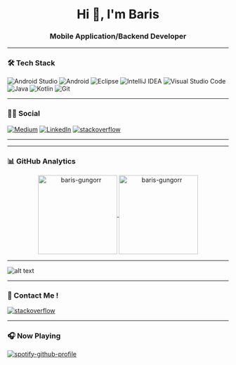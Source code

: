 <h1 align="center">Hi 👋, I'm Baris</h1>
<h3 align="center">Mobile Application/Backend Developer</h3>

<hr class="dotted">

### 🛠 Tech Stack
![Android Studio](https://img.shields.io/badge/Android%20Studio-3DDC84.svg?style=for-the-badge&logo=android-studio&logoColor=white)
![Android](https://img.shields.io/badge/Android-3DDC84?style=for-the-badge&logo=android&logoColor=white)
![Eclipse](https://img.shields.io/badge/Eclipse-FE7A16.svg?style=for-the-badge&logo=Eclipse&logoColor=white)
![IntelliJ IDEA](https://img.shields.io/badge/IntelliJIDEA-000000.svg?style=for-the-badge&logo=intellij-idea&logoColor=white)
![Visual Studio Code](https://img.shields.io/badge/-Visual%20Studio%20Code-05122A?style=for-the-badge&logo=visual-studio-code&logoColor=007ACC)&nbsp;
![Java](https://img.shields.io/badge/java-%23ED8B00.svg?style=for-the-badge&logo=java&logoColor=white)
![Kotlin](https://img.shields.io/badge/kotlin-%237F52FF.svg?style=for-the-badge&logo=kotlin&logoColor=white)
![Git](https://img.shields.io/badge/-Git-05122A?style=for-the-badge&logo=git)&nbsp;


<hr class="dotted">

### 🤝🏻 Social

<div>
<a href="https://medium.com/@baris-gungorr" target="blank"><img align="center" src="https://img.shields.io/badge/Medium-12100E?style=for-the-badge&logo=medium&logoColor=white" alt="Medium" /></a>
 <a href="https://www.linkedin.com/in/baris-gungorr/" target="blank"><img align="center" src="https://img.shields.io/badge/LinkedIn-0077B5?style=for-the-badge&logo=linkedin&logoColor=white" alt="LinkedIn" /></a>
<a href="https://stackoverflow.com/users/20486922/bar%c4%b1%c5%9f-g%c3%bcng%c3%b6r" target="blank"><img align="center" src="https://img.shields.io/badge/Stack_Overflow-FE7A16?style=for-the-badge&logo=stack-overflow&logoColor=white" alt="stackoverflow"/></a>
</div>

<hr class="dotted">



<hr class="dotted">

### 📊 GitHub Analytics  
<p align="center">
<a href="https://github.com/baris-gungorr">
  <img height="180em" align="center" src="https://github-readme-stats.vercel.app/api?username=baris-gungorr&show_icons=true&locale=en&theme=algolia&include_all_commits=true&count_private=true" alt="baris-gungorr"/>
  <img height="180em" align="center" src="https://github-readme-stats.vercel.app/api/top-langs?username=baris-gungorr&show_icons=true&locale=en&layout=compact&langs_count=8&theme=algolia" alt="baris-gungorr"/>
</a>
</p>

<hr class="dotted">

![alt text](https://github.com/baris-gungorr/blob/main/profile-3d-contrib/profile-night-green.svg?raw=true)

<hr class="dotted">

### 📩 Contact Me ! 

<a href="mailto:gungorbaris41@gmail.com" target="blank"><img align="center" src="https://img.shields.io/badge/Gmail-D14836?style=for-the-badge&logo=gmail&logoColor=white" alt="stackoverflow" /></a>

<hr class="dotted">

### 🎧 Now Playing

[![spotify-github-profile](https://spotify-github-profile.vercel.app/api/view?uid=gungorbaris41&cover_image=true&theme=default&show_offline=false&background_color=121212&interchange=false)](https://github.com/kittinan/spotify-github-profile)


